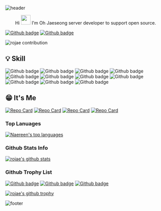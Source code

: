 ![header](https://capsule-render.vercel.app/api?type=Slice&color=ff7f00&height=300&section=header&text=ROJAE&fontSize=65&animation=fadeIn)

<p align='center'>
  Hi <img src="https://media.giphy.com/media/hvRJCLFzcasrR4ia7z/giphy.gif" width="30"> I'm Oh Jaeseong server developer to support open source.
</p>

[![Github badge](https://img.shields.io/badge/Tech_Blog-white.svg?style=for-the-badge)](https://redcoder.tistory.com/)
[![Github badge](https://img.shields.io/badge/portfolio-white.svg?style=for-the-badge)](https://rojae.kr/)

![rojae contribution](https://ghchart.rshah.org/rojae)


## 💡 Skill
![Github badge](https://img.shields.io/badge/Main_Lanuage-Java/Spring-red.svg?style=for-the-badge) ![Github badge](https://img.shields.io/badge/Sub_Lanuage-C++/Javascript-orange.svg?style=for-the-badge)
![Github badge](https://img.shields.io/badge/Framework-JPA/Querydsl-green.svg?style=for-the-badge)
![Github badge](https://img.shields.io/badge/Centos7,8-blue.svg?style=for-the-badge&logo=centos&logoColor=white) ![Github badge](https://img.shields.io/badge/Ubuntu-blue.svg?style=for-the-badge&logo=ubuntu&logoColor=white) ![Github badge](https://img.shields.io/badge/AWS_EC2-blue.svg?style=for-the-badge&logo=amazon&logoColor=white) ![Github badge](https://img.shields.io/badge/AWS_S3-blue.svg?style=for-the-badge&logo=amazon&logoColor=white) ![Github badge](https://img.shields.io/badge/Bootstrap-blue.svg?style=for-the-badge&logo=bootstrap&logoColor=white)
![Github badge](https://img.shields.io/badge/Maria/Maxscale-blue.svg?style=for-the-badge&logo=mysql&logoColor=white) ![Github badge](https://img.shields.io/badge/Nginx/HAProxy-blue.svg?style=for-the-badge&logo=nginx) ![Github badge](https://img.shields.io/badge/Nginx/HAProxy-blue.svg?style=for-the-badge&logo=nginx)


## 😁 It's Me
[![Repo Card](https://github-readme-stats.vercel.app/api/pin/?username=rojae&repo=R.LOG)](https://github.com/rojae/R.LOG) [![Repo Card](https://github-readme-stats.vercel.app/api/pin/?username=rojae&repo=LectureEvaluation)](https://github.com/rojae/LectureEvaluation) [![Repo Card](https://github-readme-stats.vercel.app/api/pin/?username=rojae&repo=querydsl-demo)](https://github.com/rojae/querydsl-demo) [![Repo Card](https://github-readme-stats.vercel.app/api/pin/?username=rojae&repo=jpashop-demo)](https://github.com/rojae/jpashop-demo)

### Top Lanuages
[![Naereen's top languages](https://github-readme-stats.vercel.app/api/top-langs/?username=rojae&theme=white-blue)](https://github.com/rojae/github-readme-stats)

### Github Stats Info
[![rojae's github stats](https://github-readme-stats.vercel.app/api?username=rojae&theme=white-blue)](https://github.com/rojae/github-readme-stats)

### Github Trophy List
[![Github badge](https://img.shields.io/badge/Github-Trophy-red.svg)](https://shields.io/) [![Github badge](https://img.shields.io/badge/Repo-Commit-blue.svg)](https://shields.io/) [![Github badge](https://img.shields.io/badge/Repo-PR-yellow.svg)](https://shields.io/) 

[![rojae's github trophy](https://github-profile-trophy.vercel.app/?username=rojae&row=1)](https://github.com/rojae/github-profile-trophy)

![footer](https://capsule-render.vercel.app/api?section=footer)
